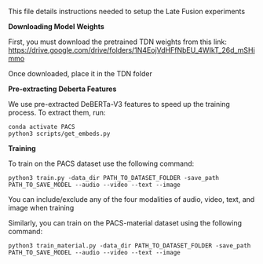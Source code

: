 This file details instructions needed to setup the Late Fusion experiments

**Downloading Model Weights**

First, you must download the pretrained TDN weights from this link: https://drive.google.com/drive/folders/1N4EojVdHFfNbEU_4WIkT_26d_mSHimmo

Once downloaded, place it in the TDN folder

**Pre-extracting Deberta Features**

We use pre-extracted DeBERTa-V3 features to speed up the training process. To extract them, run:

```
conda activate PACS
python3 scripts/get_embeds.py
```

**Training**

To train on the PACS dataset use the following command:

```
python3 train.py -data_dir PATH_TO_DATASET_FOLDER -save_path PATH_TO_SAVE_MODEL --audio --video --text --image
```

You can include/exclude any of the four modalities of audio, video, text, and image when training

Similarly, you can train on the PACS-material dataset using the following command:

```
python3 train_material.py -data_dir PATH_TO_DATASET_FOLDER -save_path PATH_TO_SAVE_MODEL --audio --video --text --image
```
